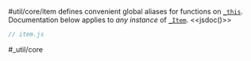 #util/core/item defines convenient global aliases for functions on [`_this`](https://mindbox.io/#MindPage/core/properties/_this). Documentation below applies to _any instance_ of [`_Item`](https://mindbox.io/#MindPage/core/_Item).
<<jsdoc()>>

```js_removed:item.js
// item.js
```

#_util/core